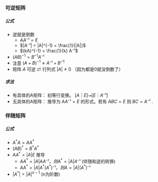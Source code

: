 

### 可逆矩阵

##### 公式
- 逆就是倒数
  - $AA⁻¹=E$
  - $|A⁻¹| = |A|^{-1} = \frac{1}{|A|}$
  - $(kA)^{-1} = \frac{1}{k} A⁻¹$
- $(AB)^{-1} = B^{-1}A⁻¹$
- 注意 $(A+B)^{-1} ≠ A⁻¹ + B^{-1}$
- 矩阵 $A$ 可逆 ⇌ 行列式 $|A| ≠ 0$ （因为都是0就没倒数了）

##### 求法
- 有具体的A矩阵： 初等行变换。 $[A｜E] ⭢ [E｜A⁻¹]$
- 无具体的A矩阵： 推导为 $AA⁻¹ = E$ 的形式。若有 $ABC=E$ 则 $BC = A⁻¹$ .
 


### 伴随矩阵


##### 公式
- $A^*A = AA^*$
- $(AB)^* = B^*A^*$
- $AA^* = |A|E$ 推导
  - $AA^* = |A|AA⁻¹， 则 A^* = |A|A⁻¹$ (伴随和逆的转换)
  - $AA^* = |A|A^*(A^*)⁻¹，则 A = |A|(A^*)⁻¹$
- $|A^*| = |A|^{n-1}$ (n为阶数)